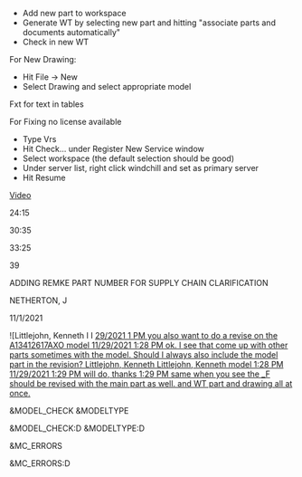-   Add new part to workspace
-   Generate WT by selecting new part and hitting "associate parts and documents automatically"
-   Check in new WT


For New Drawing:
-   Hit File -> New
-   Select Drawing and select appropriate model

Fxt for text in tables


For Fixing no license available
-   Type Vrs
-   Hit Check... under Register New Service window
-   Select workspace (the default selection should be good)
-   Under server list, right click windchill and set as primary server
-   Hit Resume



[Video](https://gwelec0-my.sharepoint.com/personal/presenter_gwelec_com/_layouts/15/onedrive.aspx?id=%2Fpersonal%2Fpresenter%5Fgwelec%5Fcom%2FDocuments%2FRecordings%2FStrategy%20Rollout%2D20220202%5F092013%2DMeeting%20Recording%2Emp4&parent=%2Fpersonal%2Fpresenter%5Fgwelec%5Fcom%2FDocuments%2FRecordings)

24:15

30:35

33:25

39

ADDING REMKE PART NUMBER FOR SUPPLY CHAIN CLARIFICATION



NETHERTON, J

11/1/2021

![Littlejohn, Kenneth I I [29/2021 1 PM you also want to do a revise on the A13412617AXO model 11/29/2021 1:28 PM ok. I see that come up with other parts sometimes with the model. Should I always also include the model part in the revision? Littlejohn, Kenneth Littlejohn, Kenneth model 1:28 PM 11/29/2021 1:29 PM will do, thanks 1:29 PM same when you see the _F should be revised with the main part as well. and WT part and drawing all at once. ](Quick-Notes-New-Part-Process-image1.png)


&MODEL_CHECK &MODELTYPE

&MODEL_CHECK:D &MODELTYPE:D



&MC_ERRORS

&MC_ERRORS:D

